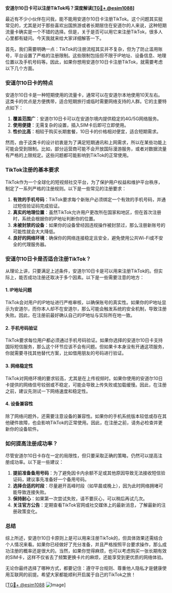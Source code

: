 **安道尔10日卡可以注册TikTok吗？深度解读[[TG💪+ @esim1088](https://t.me/s/esim1088)]**

最近有不少小伙伴在问我，能不能用安道尔10日卡注册TikTok。这个问题其实挺常见的，尤其是对于那些喜欢出国旅游或者长期居住在安道尔的人来说，这种短期流量卡确实是一个不错的选择。但是，关于是否可以用它来注册TikTok，很多人心里都有疑问。今天我就来给大家详细解答一下。

首先，我们需要明确一点：TikTok的注册流程其实并不复杂，但为了防止滥用账号，平台设置了严格的注册限制。这些限制包括但不限于IP地址、设备信息、地理位置以及手机号码等。因此，如果你想用安道尔10日卡注册TikTok，就需要考虑以下几个方面。

### 安道尔10日卡的特点

安道尔10日卡是一种短期使用的流量卡，通常可以在安道尔本地使用10天左右。这类卡的优点是方便携带，适合短期旅行或临时需要网络支持的人群。它的主要特点如下：

1. **覆盖范围广**：安道尔10日卡可以在安道尔境内提供稳定的4G/5G网络服务。
2. **使用便捷**：无需复杂的设置，插入SIM卡后即可立即使用。
3. **性价比高**：相较于购买长期套餐，10日卡的价格相对便宜，适合短期需求。

然而，由于这类卡的设计初衷是为了满足短期通讯和上网需求，所以在某些功能上可能会受到限制。比如，部分运营商可能不会开放国际漫游服务，或者对数据流量有严格的上限规定。这些问题都可能影响到TikTok的正常使用。

### TikTok注册的基本要求

TikTok作为一个全球化的短视频社交平台，为了保护用户权益和维护平台秩序，制定了一系列严格的注册规则。以下是一些常见的注册要求：

1. **有效的手机号码**：TikTok要求每个新账户必须绑定一个有效的手机号码，并通过短信验证码完成验证。
2. **真实的地理位置**：虽然TikTok允许用户更改所在国家和地区，但在首次注册时，系统会根据你的IP地址判断你的位置。
3. **未被封禁的设备**：如果你的设备曾经因违规操作被封禁过，那么注册新账号的可能性就会大大降低。
4. **良好的网络环境**：确保你的网络连接稳定且安全，避免使用公共Wi-Fi或不安全的代理服务器。

### 安道尔10日卡是否适合注册TikTok？

从理论上讲，只要满足上述条件，安道尔10日卡是可以用来注册TikTok的。但实际上，能否成功注册还取决于多个因素。以下是一些需要注意的地方：

#### 1. IP地址问题
TikTok会对用户的IP地址进行严格审核，以确保账号的真实性。如果你的IP地址显示为安道尔，而你本人却不在安道尔，那么可能会触发系统的安全机制，导致注册失败。因此，在注册前最好确认自己的IP地址与实际所在地一致。

#### 2. 手机号码验证
TikTok要求每位用户都必须通过手机号码验证。如果你选择的安道尔10日卡支持国际短信服务，那么这个环节应该不会有问题。但如果卡本身没有开通这项服务，你就需要寻找其他替代方案，比如借用朋友的号码进行验证。

#### 3. 网络稳定性
TikTok对网络环境的要求较高，尤其是在上传视频时。如果你使用的安道尔10日卡提供的网络信号较弱或不稳定，可能会导致上传失败或加载缓慢。因此，在注册之前，建议先测试一下网络速度和稳定性。

#### 4. 设备兼容性
除了网络问题外，还需要注意设备的兼容性。如果你的手机系统版本较低或存在其他硬件故障，也会影响TikTok的正常使用。因此，在注册之前，请务必检查并更新你的设备软件。

### 如何提高注册成功率？

尽管安道尔10日卡存在一定的局限性，但只要采取正确的策略，仍然可以提高注册成功率。以下是一些建议：

1. **提前准备备用号码**：为了避免因卡内余额不足或其他原因导致无法接收短信验证码，建议事先准备好一个备用号码。
2. **选择合适的时段**：尽量避开高峰时段（如早晨或晚上），因为此时网络拥堵可能导致连接失败。
3. **保持耐心**：如果第一次尝试失败，请不要灰心，可以稍后再试几次。
4. **关注官方公告**：定期查看TikTok官网或社交媒体上的最新消息，了解最新的注册政策变化。

### 总结

综上所述，安道尔10日卡原则上是可以用来注册TikTok的，但具体效果还需结合个人情况来看。如果你已经做好了充分准备，并且严格按照平台要求操作，那么成功注册的概率还是很大的。当然，如果你觉得麻烦，也可以考虑购买一张长期有效的SIM卡，这样不仅省去了频繁更换卡片的麻烦，还能享受到更优质的网络体验。

无论你最终选择了哪种方式，都要记住：遵守平台规则、尊重他人隐私才是健康使用互联网的前提。希望大家都能顺利开启属于自己的TikTok之旅！

[[TG💪+ @esim1088](https://t.me/s/esim1088) ![Image](https://i.postimg.cc/4NQfJmqS/Snipaste-2025-05-13-00-14-12.png)]